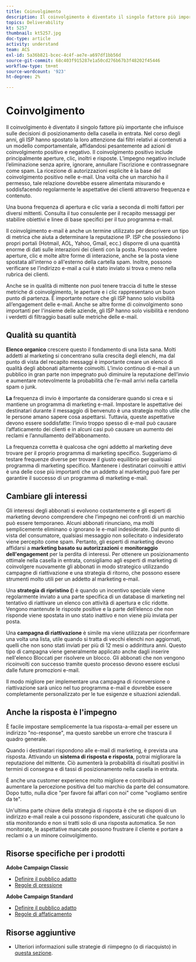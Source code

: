 ```yaml
---
title: Coinvolgimento
description: Il coinvolgimento è diventato il singolo fattore più importante che influisce sulle decisioni di posizionamento della casella in entrata.
topics: Deliverability
kt: 5257
thumbnail: kt5257.jpg
doc-type: article
activity: understand
team: ACS
exl-id: 5a36b821-bcec-4c4f-ae7e-a697df1bb56d
source-git-commit: 68c403f915287e1a50cd276b67b3f48202f45446
workflow-type: tm+mt
source-wordcount: '923'
ht-degree: 2%

---
```


# Coinvolgimento

Il coinvolgimento è diventato il singolo fattore più importante che influisce sulle decisioni di posizionamento della casella in entrata. Nel corso degli anni, gli ISP hanno spostato la loro attenzione dai filtri relativi ai contenuti a un modello comportamentale, affidandosi pesantemente ad azioni di coinvolgimento positivo e negativo. Il coinvolgimento positivo include principalmente aperture, clic, inoltri e risposte. L’impegno negativo include l’eliminazione senza aprire, ignorare, annullare l’iscrizione e contrassegnare come spam. La ricezione di autorizzazioni esplicite è la base del coinvolgimento positivo nelle e-mail. Una volta che un marchio ha il permesso, tale relazione dovrebbe essere alimentata misurando e soddisfacendo regolarmente le aspettative dei clienti attraverso frequenza e contenuto.

Una buona frequenza di apertura e clic varia a seconda di molti fattori per diversi mittenti. Consulta il tuo consulente per il recapito messaggi per stabilire obiettivi e linee di base specifici per il tuo programma e-mail.

Il coinvolgimento e-mail è anche un termine utilizzato per descrivere un tipo di metrica che aiuta a determinare la reputazione IP. ISP che possiedono i propri portali (Hotmail, AOL, Yahoo, Gmail, ecc.) disporre di una quantità enorme di dati sulle interazioni dei clienti con la posta. Possono vedere aperture, clic e molte altre forme di interazione, anche se la posta viene spostata all&#39;interno o all&#39;esterno della cartella spam. Inoltre, possono verificare se l’indirizzo e-mail a cui è stato inviato si trova o meno nella rubrica dei clienti.

Anche se in qualità di mittente non puoi tenere traccia di tutte le stesse metriche di coinvolgimento, le aperture e i clic rappresentano un buon punto di partenza. È importante notare che gli ISP hanno solo visibilità all’engagement delle e-mail. Anche se altre forme di coinvolgimento sono importanti per l&#39;insieme delle aziende, gli ISP hanno solo visibilità e rendono i verdetti di filtraggio basati sulle metriche delle e-mail.

## Qualità su quantità

**Elenco organico** crescere questo il fondamento di una lista sana. Molti addetti al marketing si concentrano sulla crescita degli elenchi, ma dal punto di vista del recapito messaggi è importante creare un elenco di qualità degli abbonati altamente coinvolti. L’invio continuo di e-mail a un pubblico in gran parte non impegnato può diminuire la reputazione dell’invio e aumentare notevolmente la probabilità che l’e-mail arrivi nella cartella spam o junk.

**La** frequenza di invio è importante da considerare quando si crea e si mantiene un programma di marketing e-mail. Impostare le aspettative dei destinatari durante il messaggio di benvenuto è una strategia molto utile che le persone amano sapere cosa aspettarsi. Tuttavia, queste aspettative devono essere soddisfatte: l’invio troppo spesso di e-mail può causare l’affaticamento dei clienti e in alcuni casi può causare un aumento dei reclami e l’annullamento dell’abbonamento.

La frequenza corretta è qualcosa che ogni addetto al marketing deve trovare per il proprio programma di marketing specifico. Suggeriamo di testare frequenze diverse per trovare il giusto equilibrio per qualsiasi programma di marketing specifico. Mantenere i destinatari coinvolti e attivi è una delle cose più importanti che un addetto al marketing può fare per garantire il successo di un programma di marketing e-mail.

## Cambiare gli interessi

Gli interessi degli abbonati si evolvono costantemente e gli esperti di marketing devono comprendere che l’impegno nei confronti di un marchio può essere temporaneo. Alcuni abbonati rinunciano, ma molti semplicemente eliminano o ignorano le e-mail indesiderate. Dal punto di vista del consumatore, qualsiasi messaggio non sollecitato o indesiderato viene percepito come spam. Pertanto, gli esperti di marketing devono affidarsi a **marketing basato su autorizzazioni** e **monitoraggio dell&#39;engagement** per la perdita di interessi. Per ottenere un posizionamento ottimale nella casella in entrata, consigliamo agli esperti di marketing di coinvolgere nuovamente gli abbonati in modo strategico utilizzando campagne di riattivazione e una strategia di ritorno, che possono essere strumenti molto utili per un addetto al marketing e-mail.

Una **strategia di ripristino (**) è quando un incentivo speciale viene regolarmente inviato a una parte specifica di un database di marketing nel tentativo di riattivare un elenco con attività di apertura e clic ridotte. Vengono mantenute le risposte positive e la parte dell’elenco che non risponde viene spostata in uno stato inattivo e non viene più inviata per posta.

Una **campagna di riattivazione** è simile ma viene utilizzata per riconfermare una volta una lista, utile quando si tratta di vecchi elenchi non aggiornati, quelli che non sono stati inviati per più di 12 mesi o addirittura anni. Questo tipo di campagna viene generalmente applicato anche dagli inserire nell&#39;elenco Bloccati per risolvere un blocco. Gli abbonati che non vengono ricoinvolti con successo tramite questo processo devono essere esclusi dalle future promozioni e-mail.

Il modo migliore per implementare una campagna di riconversione o riattivazione sarà unico nel tuo programma e-mail e dovrebbe essere completamente personalizzato per le tue esigenze e situazioni aziendali.

## Anche la risposta è l&#39;impegno

È facile impostare semplicemente la tua risposta-a-email per essere un indirizzo &quot;no-response&quot;, ma questo sarebbe un errore che trascura il quadro generale.

Quando i destinatari rispondono alle e-mail di marketing, è prevista una risposta. Attivando un **sistema di risposta e risposta**, potrai migliorare la reputazione del mittente. Ciò aumenterà la probabilità di risultati positivi in termini di consegna e di tassi di posizionamento nella casella in entrata.

È anche una customer experience molto migliore e contribuirà ad aumentare la percezione positiva del tuo marchio da parte del consumatore. Dopo tutto, nulla dice &quot;per favore fai affari con noi&quot; come &quot;vogliamo sentire da te&quot;.

Un&#39;ultima parte chiave della strategia di risposta è che se disponi di un indirizzo e-mail reale a cui possono rispondere, assicurati che qualcuno lo stia monitorando e non si tratti solo di una risposta automatica. Se non monitorate, le aspettative mancate possono frustrare il cliente e portare a reclami o a un minore coinvolgimento.

## Risorse specifiche per i prodotti

**Adobe Campaign Classic**

* [Definire il pubblico adatto](https://experienceleague.adobe.com/docs/campaign-standard/using/communication-channels/delivery-bestpractices/define-the-right-audience.html#communication-channels)
* [Regole di pressione](https://experienceleague.adobe.com/docs/campaign-classic/using/orchestrating-campaigns/campaign-optimization/pressure-rules.html)

**Adobe Campaign Standard**

* [Definire il pubblico adatto](https://experienceleague.adobe.com/docs/campaign-standard/using/communication-channels/delivery-bestpractices/define-the-right-audience.html)
* [Regole di affaticamento](https://experienceleague.adobe.com/docs/campaign-standard/using/testing-and-sending/working-with-typology-rules/fatigue-rules.html)

## Risorse aggiuntive

* Ulteriori informazioni sulle strategie di riimpegno (o di riacquisto) in [questa sezione](/help/additional-resources/re-engagement.md).
